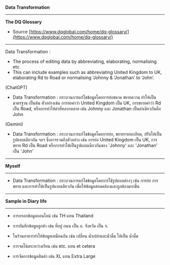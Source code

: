 **Data Transformation**

------------

**The DQ Glossary**

- Source [https://www.dqglobal.com/home/dq-glossary/](https://www.dqglobal.com/home/dq-glossary/)

------------

Data Transformation :
- The process of editing data by abbreviating, elaborating, normalising etc.
- This can include examples such as abbreviating United Kingdom to UK, elaborating Rd to Road or normalising ‘Johnny & ‘Jonathan’ to ‘John’. 

(ChatGPT)

- Data Transformation : กระบวนการแก้ไขข้อมูลโดยการย่อขนาด ขยายความ ทำให้เป็นมาตรฐาน เป็นต้น ตัวอย่างเช่น การย่อคำว่า United Kingdom เป็น UK, การขยายคำว่า Rd เป็น Road, หรือการทำให้คำที่หลากหลาย เช่น Johnny และ Jonathan เป็นคำเดียวกันคือ John

(Gemini)

- Data Transformation : กระบวนการแก้ไขข้อมูลโดยการย่อ, ขยายรายละเอียด, ปรับให้เป็นรูปแบบเดียวกัน ฯลฯ ซึ่งอาจรวมถึงตัวอย่าง เช่น การย่อ United Kingdom เป็น UK, การขยาย Rd เป็น Road หรือการทำให้เป็นรูปแบบเดียวกันของ 'Johnny' และ 'Jonathan' เป็น 'John'

------------

**Myself**

------------

- Data Transformation : กระบวนการแก้ไขข้อมูลโดยการใช้รูปแบบต่างๆ เช่น การย่อ การขยาย และการทำให้เป็นรูปแบบเดียวกัน เพื่อให้ข้อมูลสอดคล้องและถูกต้องมากขึ้น

------------

**Sample in Diary life**

------------

- การกรอกข้อมูลออนไลน์ เช่น TH แทน Thailand
  
- การบันทึกข้อมูลลูกค้า เช่น ที่อยู่ ถนน เป็น ถ. จังหวัด เป็น จ.
  
- ในร้านอาหารทำให้ข้อมูลเหมือนกัน เช่น เปลี่ยน น้ำเปล่าและน้ำดื่ม ให้เป็น น้ำดื่ม
  
- การจดโน้ตระหว่างเรียน เช่น etc. แทน et cetera
  
- การจัดการข้อมูลสินค้า เช่น XL แทน Extra Large
  
